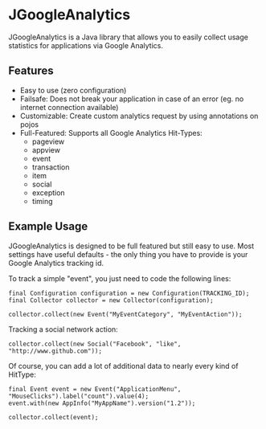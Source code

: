 JGoogleAnalytics
================
JGoogleAnalytics is a Java library that allows you to easily collect usage statistics for applications via Google Analytics.

Features
--------
  * Easy to use (zero configuration)
  * Failsafe: Does not break your application in case of an error (eg. no internet connection available)
  * Customizable: Create custom analytics request by using annotations on pojos
  * Full-Featured: Supports all Google Analytics Hit-Types:
    * pageview
    * appview
    * event
    * transaction
    * item
    * social
    * exception
    * timing

Example Usage
-------------
JGoogleAnalytics is designed to be full featured but still easy to use. Most settings have useful defaults - the only thing you have to provide is your Google Analytics tracking id.

To track a simple "event", you just need to code the following lines:

    final Configuration configuration = new Configuration(TRACKING_ID);
    final Collector collector = new Collector(configuration);
    
    collector.collect(new Event("MyEventCategory", "MyEventAction"));
    
Tracking a social network action:

    collector.collect(new Social("Facebook", "like", "http://www.github.com"));
    
Of course, you can add a lot of additional data to nearly every kind of HitType:

    final Event event = new Event("ApplicationMenu", "MouseClicks").label("count").value(4);
    event.with(new AppInfo("MyAppName").version("1.2"));
    
    collector.collect(event);
